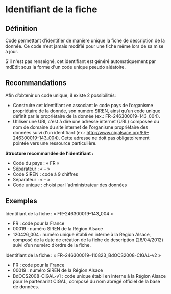 
<!-- Begin @mdFileIdentifier.md -->

# Identifiant de la fiche

## Définition

Code permettant d’identifier de manière unique la fiche de description de la donnée.
Ce code n’est jamais modifié pour une fiche même lors de sa mise à jour.

S'il n'est pas renseigné, cet identifiant est généré automatiquement par mdEdit sous la forme d'un code unique pseudo aléatoire.

## Recommandations

Afin d’obtenir un code unique, il existe 2 possibilités:

- Construire cet identifiant en associant le code pays de l’organisme propriétaire de la donnée, son numéro SIREN, ainsi qu’un code unique définit par le propriétaire de la donnée (ex.: FR–246300019–143_004).
- Utiliser une URI, c'est à dire une adresse internet (URL) composée du nom de domaine du site internet de l'organisme propriétaire des données suivi d'un identifiant (ex.: http://www.cigalsace.org/FR–246300019–143_004). Cette adresse ne doit pas obligatoirement pointée vers une ressource particulière.

**Structure recommandée de l’identifiant :**

- Code du pays : « FR »
- Séparateur   : « – »
- Code SIREN   : code à 9 chiffres
- Séparateur   : « – »
- Code unique  : choisi par l'administrateur des données

## Exemples

Identifiant de la fiche : « FR–246300019–143_004 »

- FR : code pour la France
- 00019 : numéro SIREN de la Région Alsace
- 120426_004 : numéro unique établi en interne à la Région Alsace, composé de la date de création de la fiche de description (26/04/2012) suivi d’un numéro d’ordre de la fiche.

Identifiant de la fiche : « FR–246300019–110823_BdOCS2008-CIGAL-v2 »

- FR : code pour la France
- 00019 : numéro SIREN de la Région Alsace
- BdOCS2008-CIGAL-v1 : code unique établi en interne à la Région Alsace pour le partenariat CIGAL, composé du nom abrégé officiel de la base de données.

<!-- End @mdFileIdentifier.md -->

